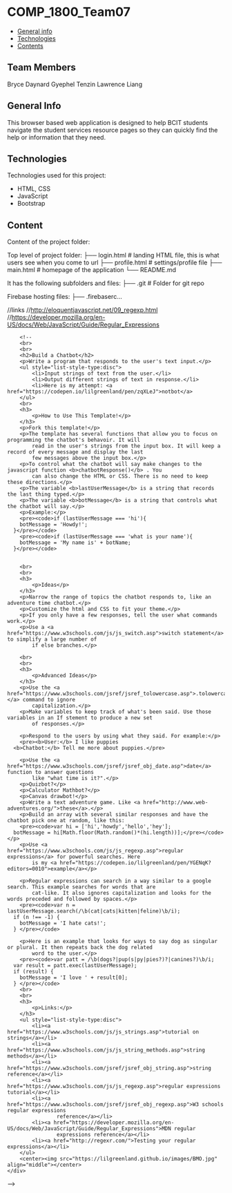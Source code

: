 # COMP_1800_Team07

* [General info](#general-info)
* [Technologies](#technologies)
* [Contents](#content)

## Team Members
Bryce Daynard
Gyephel Tenzin
Lawrence Liang

## General Info
This browser based web application is designed to
help BCIT students navigate the student services resource pages so they can quickly find the help or information that they need.
	
## Technologies
Technologies used for this project:
* HTML, CSS
* JavaScript
* Bootstrap 
	
## Content
Content of the project folder:

 Top level of project folder: 
├── login.html               # landing HTML file, this is what users see when you come to url
├── profile.html             # settings/profile file
├── main.html                # homepage of the application
└── README.md

It has the following subfolders and files:
├── .git                     # Folder for git repo

Firebase hosting files: 
├── .firebaserc...

//links
        //http://eloquentjavascript.net/09_regexp.html
        //https://developer.mozilla.org/en-US/docs/Web/JavaScript/Guide/Regular_Expressions

        <!--
        <br>
        <br>
        <h2>Build a Chatbot</h2>
        <p>Write a program that responds to the user's text input.</p>
        <ul style="list-style-type:disc">
            <li>Input strings of text from the user.</li>
            <li>Output different strings of text in response.</li>
            <li>Here is my attempt: <a href="https://codepen.io/lilgreenland/pen/zqXLeJ">notbot</a>
        </ul>
        <br>
        <h3>
            <p>How to Use This Template!</p>
        </h3>
        <p>Fork this template!</p>
        <p>The template has several functions that allow you to focus on programming the chatbot's behavoir. It will
            read in the user's strings from the input box. It will keep a record of every message and display the last
            few messages above the input box.</p>
        <p>To control what the chatbot will say make changes to the javascript function <b>chatbotResponse()</b> . You
            can also change the HTML or CSS. There is no need to keep these directions.</p>
        <p>The variable <b>lastUserMessage</b> is a string that records the last thing typed.</p>
        <p>The variable <b>botMessage</b> is a string that controls what the chatbot will say.</p>
        <p>Example:</p>
        <pre><code>if (lastUserMessage === 'hi'){
        botMessage = 'Howdy!';
      }</pre></code>
        <pre><code>if (lastUserMessage === 'what is your name'){
        botMessage = 'My name is' + botName;
      }</pre></code>


        <br>
        <br>
        <h3>
            <p>Ideas</p>
        </h3>
        <p>Narrow the range of topics the chatbot responds to, like an adventure time chatbot.</p>
        <p>Customize the html and CSS to fit your theme.</p>
        <p>If you only have a few responses, tell the user what commands work.</p>
        <p>Use a <a href="https://www.w3schools.com/js/js_switch.asp">switch statement</a> to simplify a large number of
            if else branches.</p>

        <br>
        <br>
        <h3>
            <p>Advanced Ideas</p>
        </h3>
        <p>Use the <a href="https://www.w3schools.com/jsref/jsref_tolowercase.asp">.tolowercase()</a> command to ignore
            capitalization.</p>
        <p>Make variables to keep track of what's been said. Use those variables in an If stement to produce a new set
            of responses.</p>

        <p>Respond to the users by using what they said. For example:</p>
        <pre><b>User:</b> I like puppies
      <b>Chatbot:</b> Tell me more about puppies.</pre>

        <p>Use the <a href="https://www.w3schools.com/jsref/jsref_obj_date.asp">date</a> function to answer questions
            like "what time is it?".</p>
        <p>Quizbot?</p>
        <p>Calculator Mathbot?</p>
        <p>Canvas drawbot!</p>
        <p>Write a text adventure game. Like <a href="http://www.web-adventures.org/">these</a>.</p>
        <p>Build an array with several similar responses and have the chatbot pick one at random, like this:
        <pre><code>var hi = ['hi','howdy','hello','hey'];
      botMessage = hi[Math.floor(Math.random()*(hi.length))];</pre></code></p>
        <p>Use <a href="https://www.w3schools.com/js/js_regexp.asp">regular expressions</a> for powerful searches. Here
            is my <a href="https://codepen.io/lilgreenland/pen/YGENqK?editors=0010">example</a></p>

        <p>Regular expressions can search in a way similar to a google search. This example searches for words that are
            cat-like. It also ignores capitalization and looks for the words preceded and followed by spaces.</p>
        <pre><code>var n = lastUserMessage.search(/\b(cat|cats|kitten|feline)\b/i);
      if (n !== -1) {
        botMessage = 'I hate cats!';
      } </pre></code>

        <p>Here is an example that looks for ways to say dog as singular or plural. It then repeats back the dog related
            word to the user.</p>
        <pre><code>var patt = /\b(dogs?|pup(s|py|pies?)?|canines?)\b/i;
      var result = patt.exec(lastUserMessage);
      if (result) {
        botMessage = 'I love ' + result[0];
      } </pre></code>
        <br>
        <br>
        <h3>
            <p>Links:</p>
        </h3>
        <ul style="list-style-type:disc">
            <li><a href="https://www.w3schools.com/js/js_strings.asp">tutorial on strings</a></li>
            <li><a href="https://www.w3schools.com/js/js_string_methods.asp">string methods</a></li>
            <li><a href="https://www.w3schools.com/jsref/jsref_obj_string.asp">string reference</a></li>
            <li><a href="https://www.w3schools.com/js/js_regexp.asp">regular expressions tutorial</a></li>
            <li><a href="https://www.w3schools.com/jsref/jsref_obj_regexp.asp">W3 schools regular expressions
                    reference</a></li>
            <li><a href="https://developer.mozilla.org/en-US/docs/Web/JavaScript/Guide/Regular_Expressions">MDN regular
                    expressions reference</a></li>
            <li><a href="http://regexr.com/">Testing your regular expressions</a></li>
        </ul>
        <center><img src="https://lilgreenland.github.io/images/BMO.jpg" align="middle"></center>
    </div>

-->